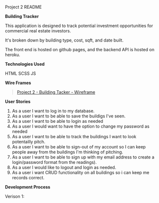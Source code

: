 Project 2 README


**Building Tracker**

This application is designed to track potential investment opportunities for commercial real estate investors.

It's broken down by building type, cost, sqft, and date built.

The front end is hosted on github pages, and the backend API is hosted on heroku.

**Technologies Used**

HTML
SCSS
JS

**Wire Frames**

<blockquote class="imgur-embed-pub" lang="en" data-id="a/X0bEtGq"><a href="//imgur.com/a/X0bEtGq">Project 2 - Building Tacker - Wireframe</a></blockquote>

**User Stories**

1. As a user I want to log in to my database.
2. As a user I want to be able to save the buildigs I've seen.
3. As a user I want to be able to login as needed
4. As a user I would want to have the option to change my password as needed
5. As a user I want to be able to track the buildings I want to look potentailly pitch.
6. As a user I want to be able to sign-out of my account so I can keep people away from the buildings I'm thinking of pitching.
7. As a user I want to be able to sign up with my email address to create a login/password format from the readings).
8. As a user I would like to logout and login as needed.
9. As a user i want CRUD functionality on all buildings so i can keep me records correct.

**Development Process**

Verison 1:
